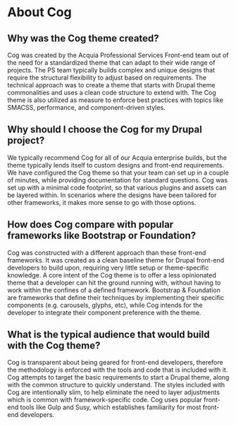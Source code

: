 # About Cog
        
<a name="created"></a>
## Why was the Cog theme created? 

Cog was created by the Acquia Professional Services Front-end team out of the need for a standardized theme that can adapt to their wide range of projects. The PS team typically builds complex and unique designs that require the structural flexibility to adjust based on requirements. The technical approach was to create a theme that starts with Drupal theme commonalities and uses a clean code structure to extend with. The Cog theme is also utilized as measure to enforce best practices with topics like SMACSS, performance, and component-driven styles. 

<a name="choose"></a>
## Why should I choose the Cog for my Drupal project? 

We typically recommend Cog for all of our Acquia enterprise builds, but the theme typically lends itself to custom designs and front-end requirements. We have configured the Cog theme so that your team can set up in a couple of minutes, while providing documentation for standard questions. Cog was set up with a minimal code footprint, so that various plugins and assets can be layered within. In scenarios where the designs have been tailored for other frameworks, it makes more sense to go with those options. 

<a name="compare"></a>
## How does Cog compare with popular frameworks like Bootstrap or Foundation? 

Cog was constructed with a different approach than these front-end frameworks. It was created as a clean baseline theme for Drupal front-end developers to build upon, requiring very little setup or theme-specific knowledge. A core intent of the Cog theme is to offer a less opinionated theme that a developer can hit the ground running with, without having to work within the confines of a defined framework. Bootstrap & Foundation are frameworks that define their techniques by implementing their specific components (e.g. carousels, glyphs, etc), while Cog intends for the developer to integrate their component preference with the theme. 

<a name="audience"></a>
## What is the typical audience that would build with the Cog theme? 

Cog is transparent about being geared for front-end developers, therefore the methodology is enforced with the tools and code that is included with it. Cog attempts to target the basic requirements to start a Drupal theme, along with the common structure to quickly understand. The styles included with Cog are intentionally slim, to help eliminate the need to layer adjustments which is common with framework-specific code. Cog uses popular front-end tools like Gulp and Susy, which establishes familiarity for most front-end developers. 
